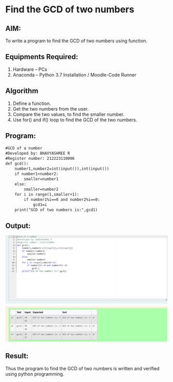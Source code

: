 # Find the GCD of two numbers

## AIM:
To write a program to find the GCD of two numbers using function.

## Equipments Required:
1. Hardware – PCs
2. Anaconda – Python 3.7 Installation / Moodle-Code Runner

## Algorithm
1. Define a function.
2. Get the two numbers from the user.
3. Compare the two values, to find the smaller number.
4. Use for() and if() loop to find the GCD of the two numbers.

## Program:
```
#GCD of a number
#Developed by: BHAVYASHREE R
#Register number: 212223110006
def gcd():
    number1,number2=int(input()),int(input())
    if number1<number2:
        smaller=number1
    else:
        smaller=number2
    for i in range(1,smaller+1):
        if number1%i==0 and number2%i==0:
            gcd1=i
    print("GCD of two numbers is:",gcd1)
```

## Output:

![alt text](<Screenshot 2024-04-16 203755.png>)

## Result:
Thus the program to find the GCD of two numbers is written and verified using python programming.
